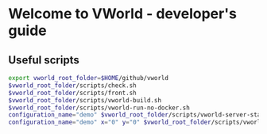 # Welcome to VWorld - developer's guide

## Useful scripts

```bash
export vworld_root_folder=$HOME/github/vworld
$vworld_root_folder/scripts/check.sh
$vworld_root_folder/scripts/front.sh
$vworld_root_folder/scripts/vworld-build.sh
$vworld_root_folder/scripts/vworld-run-no-docker.sh
configuration_name="demo" $vworld_root_folder/scripts/vworld-server-start.sh
configuration_name="demo" x="0" y="0" $vworld_root_folder/scripts/vworld-server-start-singlechunk.sh
```
